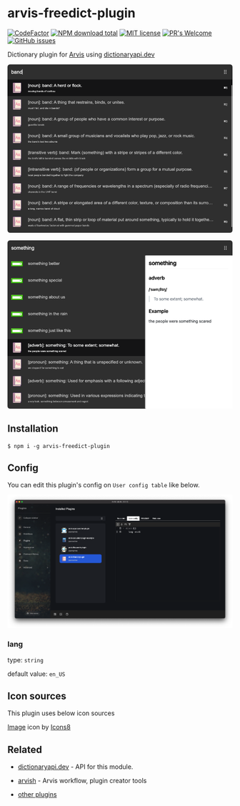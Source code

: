 # arvis-freedict-plugin

[![CodeFactor](https://www.codefactor.io/repository/github/jopemachine/arvis-freedict-plugin/badge)](https://www.codefactor.io/repository/github/jopemachine/arvis-freedict-plugin)
[![NPM download total](https://img.shields.io/npm/dt/arvis-freedict-plugin)](http://badge.fury.io/js/arvis-freedict-plugin)
[![MIT license](https://img.shields.io/badge/License-MIT-blue.svg)](https://lbesson.mit-license.org/)
[![PR's Welcome](https://img.shields.io/badge/PRs-welcome-brightgreen.svg?style=flat)](http://makeapullrequest.com)
[![GitHub issues](https://img.shields.io/github/issues/jopemachine/arvis-freedict-plugin.svg)](https://GitHub.com/jopemachine/arvis-freedict-plugin/issues/)

Dictionary plugin for [Arvis](https://github.com/jopemachine/arvis) using [dictionaryapi.dev](https://dictionaryapi.dev/)

![](./media/demo.png)

![](./media/demo2.png)

## Installation

```
$ npm i -g arvis-freedict-plugin
```

## Config

You can edit this plugin's config on `User config table` like below.

![](./media/config.png)

### lang

type: `string`

default value: `en_US`

## Icon sources

This plugin uses below icon sources

<a target="_blank" href="https://icons8.com">Image</a> icon by <a target="_blank" href="https://icons8.com">Icons8</a>

## Related

- [dictionaryapi.dev](https://dictionaryapi.dev/) - API for this module.

- [arvish](https://github.com/jopemachine/arvish) - Arvis workflow, plugin creator tools

- [other plugins](https://github.com/jopemachine/arvis/blob/master/documents/plugin-links.md)